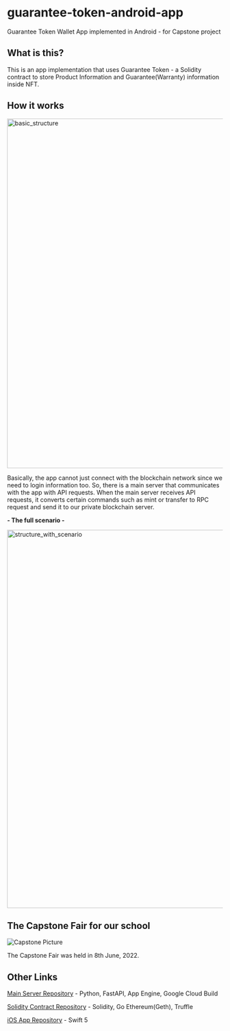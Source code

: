 # guarantee-token-android-app
Guarantee Token Wallet App implemented in Android - for Capstone project


## What is this?

This is an app implementation that uses Guarantee Token - a Solidity contract to store Product Information and Guarantee(Warranty) information inside NFT.


## How it works
<img width="817" alt="basic_structure" src="https://user-images.githubusercontent.com/27392567/172793224-e8b5bdd2-cb2f-4560-abf0-fc8814494709.png">

Basically, the app cannot just connect with the blockchain network since we need to login information too. 
So, there is a main server that communicates with the app with API requests.
When the main server receives API requests, it converts certain commands such as mint or transfer to RPC request and send it to our private blockchain server.


**- The full scenario -**


<img width="884" alt="structure_with_scenario" src="https://user-images.githubusercontent.com/27392567/172794251-795d930f-e469-415c-83a4-a022ef73c89e.png">



## The Capstone Fair for our school

![Capstone Picture](https://user-images.githubusercontent.com/27392567/172794929-e96807a9-a09a-4b0e-8114-8b940f05b4fc.jpg)

The Capstone Fair was held in 8th June, 2022.


## Other Links

[Main Server Repository](https://github.com/Taewan-P/guarantee-token-server) - Python, FastAPI, App Engine, Google Cloud Build


[Solidity Contract Repository](https://github.com/Taewan-P/guarantee-token) - Solidity, Go Ethereum(Geth), Truffle


[iOS App Repository](https://github.com/PrismSpirit/GuaranteeWallet-iOS-app) - Swift 5

